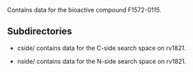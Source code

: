 Contains data for the bioactive compound F1572-0115.

## Subdirectories

- cside/ contains data for the C-side search space on rv1821.

- nside/ contains data for the N-side search space on rv1821.

